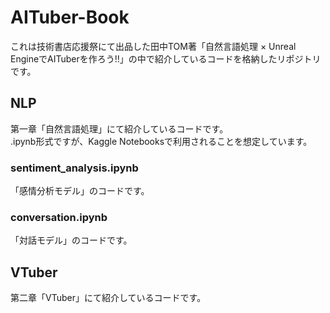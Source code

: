 # AITuber-Book

これは技術書店応援祭にて出品した田中TOM著「自然言語処理 × Unreal EngineでAITuberを作ろう!!」の中で紹介しているコードを格納したリポジトリです。

## NLP

第一章「自然言語処理」にて紹介しているコードです。  
.ipynb形式ですが、Kaggle Notebooksで利用されることを想定しています。

### sentiment_analysis.ipynb

「感情分析モデル」のコードです。

### conversation.ipynb

「対話モデル」のコードです。

## VTuber

第二章「VTuber」にて紹介しているコードです。